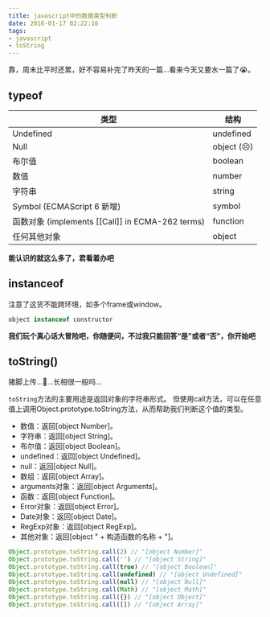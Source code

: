 ```yaml
---
title: javascript中的数据类型判断
date: 2016-01-17 02:22:16
tags:
- javascript
- toString
---
```

靠，周末比平时还累，好不容易补完了昨天的一篇...看来今天又要水一篇了😭。
## typeof
| 类型                                             | 结构        |
|--------------------------------------------------|-------------|
| Undefined                                        | undefined   |
| Null                                             | object (😣) |
| 布尔值                                           | boolean     |
| 数值                                             | number      |
| 字符串                                           | string      |
| Symbol (ECMAScript 6 新增)                       | symbol      |
| 函数对象 (implements [[Call]] in ECMA-262 terms) | function    |
| 任何其他对象                                     | object      |

**能认识的就这么多了，君看着办吧**
## instanceof
注意了这货不能跨环境，如多个frame或window。

```javascript
object instanceof constructor
```

**我们玩个真心话大冒险吧，你随便问，不过我只能回答“是”或者“否”，你开始吧**
## toString()
猪脚上传...🐷...长相很一般吗...
<!-- more -->
`toString`方法的主要用途是返回对象的字符串形式。
但使用call方法，可以在任意值上调用Object.prototype.toString方法，从而帮助我们判断这个值的类型。

* 数值：返回[object Number]。
* 字符串：返回[object String]。
* 布尔值：返回[object Boolean]。
* undefined：返回[object Undefined]。
* null：返回[object Null]。
* 数组：返回[object Array]。
* arguments对象：返回[object Arguments]。
* 函数：返回[object Function]。
* Error对象：返回[object Error]。
* Date对象：返回[object Date]。
* RegExp对象：返回[object RegExp]。
* 其他对象：返回[object " + 构造函数的名称 + "]。

```javascript
Object.prototype.toString.call(2) // "[object Number]"
Object.prototype.toString.call('') // "[object String]"
Object.prototype.toString.call(true) // "[object Boolean]"
Object.prototype.toString.call(undefined) // "[object Undefined]"
Object.prototype.toString.call(null) // "[object Null]"
Object.prototype.toString.call(Math) // "[object Math]"
Object.prototype.toString.call({}) // "[object Object]"
Object.prototype.toString.call([]) // "[object Array]"
```




